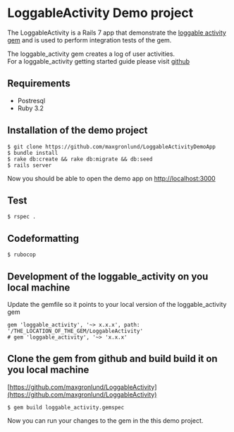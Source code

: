 # LoggableActivity Demo project
The LoggableActivity is a Rails 7 app that demonstrate the [loggable activity gem](https://rubygems.org/search?query=loggable_activity) and is used to perform integration tests of the gem.

The loggable_activity gem creates a log of user activities.<br/>
For a loggable_activity getting started guide please visit [github](https://github.com/maxgronlund/LoggableActivity/blob/main/GETTING-STARTED.md)

## Requirements
- Postresql
- Ruby 3.2

## Installation of the demo project
```
$ git clone https://github.com/maxgronlund/LoggableActivityDemoApp
$ bundle install
$ rake db:create && rake db:migrate && db:seed
$ rails server
```
Now you should be able to open the demo app on [http://localhost:3000](http://localhost:3000)

## Test
```
$ rspec .
```
## Codeformatting
```
$ rubocop
```

## Development of the loggable_activity on you local machine
Update the gemfile so it points to your local version of the loggable_activity gem
```
gem 'loggable_activity', '~> x.x.x', path: '/THE_LOCATION_OF_THE_GEM/LoggableActivity'
# gem 'loggable_activity', '~> 'x.x.x'
```

## Clone the gem from github and build build it on you local machine
[https://github.com/maxgronlund/LoggableActivity](https://github.com/maxgronlund/LoggableActivity)
```
$ gem build loggable_activity.gemspec
```
Now you can run your changes to the gem in the this demo project.
